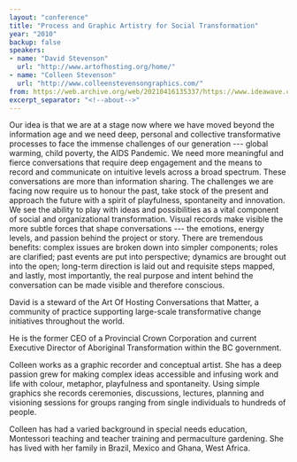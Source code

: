 ```yaml
---
layout: "conference"
title: "Process and Graphic Artistry for Social Transformation"
year: "2010"
backup: false
speakers:
- name: "David Stevenson"
  url: "http://www.artofhosting.org/home/"
- name: "Colleen Stevenson"
  url: "http://www.colleenstevensongraphics.com/"
from: https://web.archive.org/web/20210416135337/https://www.ideawave.ca/the-conference/process-and-graphic-artistry-for-social-transformation
excerpt_separator: "<!--about-->"
---
```


Our idea is that we are at a stage now where we have moved beyond the
information age and we need deep, personal and collective transformative
processes to face the immense challenges of our generation --- global warming,
child poverty, the AIDS Pandemic. We need more meaningful and fierce
conversations that require deep engagement and the means to record and
communicate on intuitive levels across a broad spectrum. These conversations
are more than information sharing. The challenges we are facing now require us
to honour the past, take stock of the present and approach the future with a
spirit of playfulness, spontaneity and innovation. We see the ability to play
with ideas and possibilities as a vital component of social and organizational
transformation. Visual records make visible the more subtle forces that shape
conversations --- the emotions, energy levels, and passion behind the project or
story. There are tremendous benefits: complex issues are broken down into
simpler components; roles are clarified; past events are put into perspective;
dynamics are brought out into the open; long-term direction is laid out and
requisite steps mapped, and lastly, most importantly, the real purpose and
intent behind the conversation can be made visible and therefore conscious.

<!--about-->

David is a steward of the Art Of Hosting Conversations that Matter,
a community of practice supporting large-scale transformative change
initiatives throughout the world.

He is the former CEO of a Provincial Crown Corporation and current Executive
Director of Aboriginal Transformation within the BC government.

Colleen works as a graphic recorder and conceptual artist. She has
a deep passion grew for making complex ideas accessible and infusing
work and life with colour, metaphor, playfulness and spontaneity. Using
simple graphics she records ceremonies, discussions, lectures, planning
and visioning sessions for groups ranging from single individuals to
hundreds of people.

Colleen has had a varied background in special needs education, Montessori
teaching and teacher training and permaculture gardening. She has lived with
her family in Brazil, Mexico and Ghana, West Africa.
